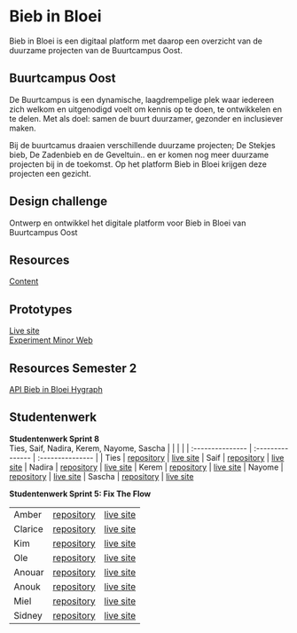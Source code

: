 # Bieb in Bloei

Bieb in Bloei is een digitaal platform met daarop een overzicht van de duurzame projecten van de Buurtcampus Oost.

## Buurtcampus Oost
De Buurtcampus is een dynamische, laagdrempelige plek waar iedereen zich welkom en uitgenodigd voelt om kennis op te doen, te ontwikkelen en te delen. Met als doel: samen de buurt duurzamer, gezonder en inclusiever maken.

Bij de buurtcamus draaien verschillende duurzame projecten; De Stekjes bieb, De Zadenbieb en de Geveltuin.. en er komen nog meer duurzame projecten bij in de toekomst. Op het platform Bieb in Bloei krijgen deze projecten een gezicht.


## Design challenge
Ontwerp en ontwikkel het digitale platform voor Bieb in Bloei van Buurtcampus Oost

## Resources

<!-- [Backlog](https://github.com/orgs/fdnd-agency/projects/3) -->

[Content](https://github.com/fdnd-agency/buurtcampus-oost/tree/main/content)

## Prototypes
  
[Live site](https://bieb-in-bloei.vercel.app/)    
[Experiment Minor Web](https://buurtcampus-oost.onrender.com/)
<!--
[Team Tolga @FDND](https://performance-matters-optimized-website.onrender.com/)  
[Team Joelle @FDND](https://fair-plum-chimpanzee-cuff.cyclic.app/)  
[Minor @CMD](https://plantswap.vercel.app/)  
[Minor 1 @CMD](https://plantswap-identifier.vercel.app/) 
-->

## Resources Semester 2

[API Bieb in Bloei Hygraph](https://api-eu-central-1-shared-euc1-02.hygraph.com/v2/clbe0wlb32hx401ui0c2yfm49/master)

<!--[Sprintplanning Miro Board](https://miro.com/app/board/uXjVPhWkx0k=/?share_link_id=406873123775)-->

## Studentenwerk

**Studentenwerk Sprint 8**  
Ties, Saif, Nadira, Kerem, Nayome, Sascha
|  |  |  | 
| :--------------- | :--------------- | :--------------- |
| Ties	| [repository](...) | [live site](...) 
| Saif	| [repository](...) | [live site](...) 
| Nadira	| [repository](...) | [live site](...) 
| Kerem	| [repository](...) | [live site](...) 
| Nayome	| [repository](...) | [live site](...) 
| Sascha	| [repository](...) | [live site](...) 


**Studentenwerk Sprint 5: Fix The Flow** 

|  |  |  | 
| :--------------- | :--------------- | :--------------- |
| Amber	| [repository](https://github.com/ambersr/fix-the-flow-interactive-website) | [live site](https://ambersr.github.io/fix-the-flow-interactive-website/) 
| Clarice	| [repository](https://github.com/Clarice-COD/fix-the-flow-interactive-website)  | [live site](https://clarice-cod.github.io/fix-the-flow-interactive-website/) 
| Kim	| [repository](https://github.com/kimnikitaschijf/fix-the-flow-interactive-website) | [live site](https://kimnikitaschijf.github.io/fix-the-flow-interactive-website/) 
| Ole	| [repository](https://github.com/OFRqq/fix-the-flow-interactive-website) | [live site](https://ofrqq.github.io/fix-the-flow-interactive-website/)
| Anouar | [repository](https://github.com/Anouarab2/fix-the-flow-interactive-website) | [live site](https://anouarab2.github.io/fix-the-flow-interactive-website/) 
| Anouk	| [repository](https://github.com/AnoukdeRooij24/fix-the-flow-interactive-website) | [live site](https://anoukderooij24.github.io/fix-the-flow-interactive-website/) 
| Miel	| [repository](https://github.com/miel775/fix-the-flow-interactive-website)	| [live site](https://miel775.github.io/fix-the-flow-interactive-website/) 
| Sidney	| [repository](https://github.com/Sidopjescherm/fix-the-flow-interactive-website)	| [live site](https://sidopjescherm.github.io/fix-the-flow-interactive-website/index.html)
